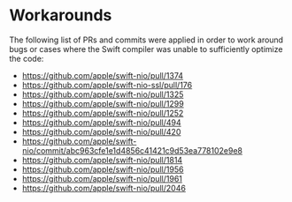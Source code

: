 # Workarounds

The following list of PRs and commits were applied in order to work around bugs
or cases where the Swift compiler was unable to sufficiently optimize the code:

- https://github.com/apple/swift-nio/pull/1374
- https://github.com/apple/swift-nio-ssl/pull/176
- https://github.com/apple/swift-nio/pull/1325
- https://github.com/apple/swift-nio/pull/1299
- https://github.com/apple/swift-nio/pull/1252
- https://github.com/apple/swift-nio/pull/494
- https://github.com/apple/swift-nio/pull/420
- https://github.com/apple/swift-nio/commit/abc963cfe1e1d4856c41421c9d53ea778102e9e8
- https://github.com/apple/swift-nio/pull/1814
- https://github.com/apple/swift-nio/pull/1956
- https://github.com/apple/swift-nio/pull/1961
- https://github.com/apple/swift-nio/pull/2046
